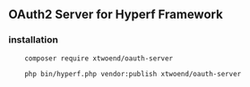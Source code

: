 ## OAuth2 Server for Hyperf Framework



### installation

```
    composer require xtwoend/oauth-server

    php bin/hyperf.php vendor:publish xtwoend/oauth-server
```